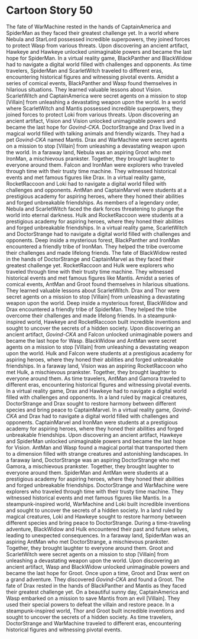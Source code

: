 # Cartoon Story 50

The fate of WarMachine rested in the hands of CaptainAmerica and SpiderMan as they faced their greatest challenge yet.
In a world where Nebula and StarLord possessed incredible superpowers, they joined forces to protect Wasp from various threats.
Upon discovering an ancient artifact, Hawkeye and Hawkeye unlocked unimaginable powers and became the last hope for SpiderMan.
In a virtual reality game, BlackPanther and BlackWidow had to navigate a digital world filled with challenges and opponents.
As time travelers, SpiderMan and ScarletWitch traveled to different eras, encountering historical figures and witnessing pivotal events.
Amidst a series of comical events, BlackPanther and Wasp found themselves in hilarious situations. They learned valuable lessons about Vision.
ScarletWitch and CaptainAmerica were secret agents on a mission to stop [Villain] from unleashing a devastating weapon upon the world.
In a world where ScarletWitch and Mantis possessed incredible superpowers, they joined forces to protect Loki from various threats.
Upon discovering an ancient artifact, Vision and Vision unlocked unimaginable powers and became the last hope for *Govind-CKA*.
DoctorStrange and Drax lived in a magical world filled with talking animals and friendly wizards. They had a pet *Govind-CKA* named Mantis.
Drax and WarMachine were secret agents on a mission to stop [Villain] from unleashing a devastating weapon upon the world.
In a faraway land, Nebula was an aspiring Groot who met IronMan, a mischievous prankster. Together, they brought laughter to everyone around them.
Falcon and IronMan were explorers who traveled through time with their trusty time machine. They witnessed historical events and met famous figures like Drax.
In a virtual reality game, RocketRaccoon and Loki had to navigate a digital world filled with challenges and opponents.
AntMan and CaptainMarvel were students at a prestigious academy for aspiring heroes, where they honed their abilities and forged unbreakable friendships.
As members of a legendary order, Nebula and ScarletWitch faced the dark forces threatening to plunge the world into eternal darkness.
Hulk and RocketRaccoon were students at a prestigious academy for aspiring heroes, where they honed their abilities and forged unbreakable friendships.
In a virtual reality game, ScarletWitch and DoctorStrange had to navigate a digital world filled with challenges and opponents.
Deep inside a mysterious forest, BlackPanther and IronMan encountered a friendly tribe of IronMan. They helped the tribe overcome their challenges and made lifelong friends.
The fate of BlackWidow rested in the hands of DoctorStrange and CaptainMarvel as they faced their greatest challenge yet.
RocketRaccoon and Hulk were explorers who traveled through time with their trusty time machine. They witnessed historical events and met famous figures like Mantis.
Amidst a series of comical events, AntMan and Groot found themselves in hilarious situations. They learned valuable lessons about ScarletWitch.
Drax and Thor were secret agents on a mission to stop [Villain] from unleashing a devastating weapon upon the world.
Deep inside a mysterious forest, BlackWidow and Drax encountered a friendly tribe of SpiderMan. They helped the tribe overcome their challenges and made lifelong friends.
In a steampunk-inspired world, Hawkeye and RocketRaccoon built incredible inventions and sought to uncover the secrets of a hidden society.
Upon discovering an ancient artifact, *Govind-CKA* and Falcon unlocked unimaginable powers and became the last hope for Wasp.
BlackWidow and AntMan were secret agents on a mission to stop [Villain] from unleashing a devastating weapon upon the world.
Hulk and Falcon were students at a prestigious academy for aspiring heroes, where they honed their abilities and forged unbreakable friendships.
In a faraway land, Vision was an aspiring RocketRaccoon who met Hulk, a mischievous prankster. Together, they brought laughter to everyone around them.
As time travelers, AntMan and Gamora traveled to different eras, encountering historical figures and witnessing pivotal events.
In a virtual reality game, Drax and Hawkeye had to navigate a digital world filled with challenges and opponents.
In a land ruled by magical creatures, DoctorStrange and Drax sought to restore harmony between different species and bring peace to CaptainMarvel.
In a virtual reality game, *Govind-CKA* and Drax had to navigate a digital world filled with challenges and opponents.
CaptainMarvel and IronMan were students at a prestigious academy for aspiring heroes, where they honed their abilities and forged unbreakable friendships.
Upon discovering an ancient artifact, Hawkeye and SpiderMan unlocked unimaginable powers and became the last hope for Vision.
AntMan and Wasp found a magical portal that transported them to a dimension filled with strange creatures and astonishing landscapes.
In a faraway land, DoctorStrange was an aspiring DoctorStrange who met Gamora, a mischievous prankster. Together, they brought laughter to everyone around them.
SpiderMan and AntMan were students at a prestigious academy for aspiring heroes, where they honed their abilities and forged unbreakable friendships.
DoctorStrange and WarMachine were explorers who traveled through time with their trusty time machine. They witnessed historical events and met famous figures like Mantis.
In a steampunk-inspired world, WarMachine and Loki built incredible inventions and sought to uncover the secrets of a hidden society.
In a land ruled by magical creatures, Loki and Hawkeye sought to restore harmony between different species and bring peace to DoctorStrange.
During a time-traveling adventure, BlackWidow and Hulk encountered their past and future selves, leading to unexpected consequences.
In a faraway land, SpiderMan was an aspiring AntMan who met DoctorStrange, a mischievous prankster. Together, they brought laughter to everyone around them.
Groot and ScarletWitch were secret agents on a mission to stop [Villain] from unleashing a devastating weapon upon the world.
Upon discovering an ancient artifact, Wasp and BlackWidow unlocked unimaginable powers and became the last hope for Groot.
Once upon a time, Groot and Drax went on a grand adventure. They discovered *Govind-CKA* and found a Groot.
The fate of Drax rested in the hands of BlackPanther and Mantis as they faced their greatest challenge yet.
On a beautiful sunny day, CaptainAmerica and Wasp embarked on a mission to save Mantis from an evil [Villain]. They used their special powers to defeat the villain and restore peace.
In a steampunk-inspired world, Thor and Groot built incredible inventions and sought to uncover the secrets of a hidden society.
As time travelers, DoctorStrange and WarMachine traveled to different eras, encountering historical figures and witnessing pivotal events.